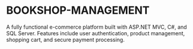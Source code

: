 # BOOKSHOP-MANAGEMENT
A fully functional e-commerce platform built with ASP.NET MVC, C#, and SQL Server. Features include user authentication, product management, shopping cart, and secure payment processing.
